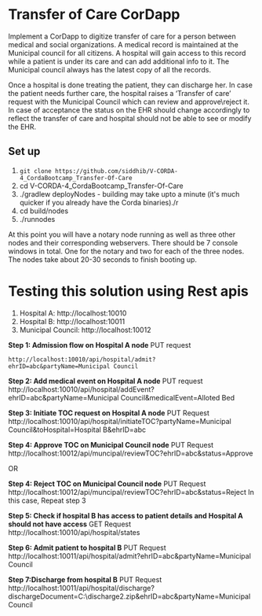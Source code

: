 # Transfer of Care CorDapp
Implement a CorDapp to digitize transfer of care for a person between medical and social organizations.
A medical record is maintained at the Municipal council for all citizens. A hospital will gain access to this record while a patient is under its care and can add additional info to it.
The Municipal council always has the latest copy of all the records.

Once a hospital is done treating the patient, they can discharge her.
In case the patient needs further care, the hospital raises a ‘Transfer of care’ request with the Municipal Council which can review and approve\reject it.
In case of acceptance the status on the EHR should change accordingly to reflect the transfer of care and hospital should not be able to see or modify the EHR.


## Set up

1. `git clone https://github.com/siddhib/V-CORDA-4_CordaBootcamp_Transfer-Of-Care`
2. cd V-CORDA-4_CordaBootcamp_Transfer-Of-Care
3. ./gradlew deployNodes - building may take upto a minute (it's much quicker if you already have the Corda binaries)./r
4. cd build/nodes
5. ./runnodes

At this point you will have a notary node running as well as three other nodes and their corresponding webservers. There should be 7 console windows in total. One for the notary and two for each of the three nodes. The nodes take about 20-30 seconds to finish booting up.

# Testing this solution using Rest apis

1. Hospital A: http://localhost:10010
2. Hospital B: http://localhost:10011
3. Municipal Council: http://localhost:10012

**Step 1: Admission flow on Hospital A node**
PUT request
```
http://localhost:10010/api/hospital/admit?ehrID=abc&partyName=Municipal Council
```

**Step 2: Add medical event on Hospital A node**
PUT request
http://localhost:10010/api/hospital/addEvent?ehrID=abc&partyName=Municipal Council&medicalEvent=Alloted Bed

**Step 3: Initiate TOC request on Hospital A node**
PUT Request
http://localhost:10010/api/hospital/initiateTOC?partyName=Municipal Council&toHospital=Hospital B&ehrID=abc

**Step 4: Approve TOC on Municipal Council node**
PUT Request
http://localhost:10012/api/muncipal/reviewTOC?ehrID=abc&status=Approve

OR

**Step 4: Reject TOC on Municipal Council node**
PUT Request
http://localhost:10012/api/muncipal/reviewTOC?ehrID=abc&status=Reject
In this case, Repeat step 3

**Step 5: Check if hospital B has access to patient details and Hospital A should not have access**
GET Request
http://localhost:10010/api/hospital/states

**Step 6: Admit patient to hospital B**
PUT Request
http://localhost:10011/api/hospital/admit?ehrID=abc&partyName=Municipal Council

**Step 7:Discharge from hospital B**
PUT Request
http://localhost:10011/api/hospital/discharge?dischargeDocument=C:\discharge2.zip&ehrID=abc&partyName=Municipal Council

